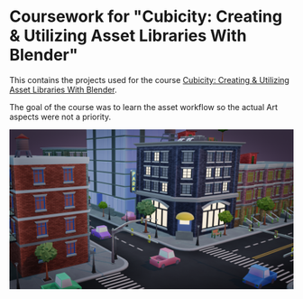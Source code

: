# Coursework for "Cubicity: Creating & Utilizing Asset Libraries With Blender"

This contains the projects used for the course [Cubicity: Creating & Utilizing Asset Libraries With Blender](https://blendermarket.com/products/cubicity-creating-and-utilizing-asset-libraries-with-blender).

The goal of the course was to learn the asset workflow so the actual Art aspects were not a priority.

![Sample Render](Cubicity.png)
